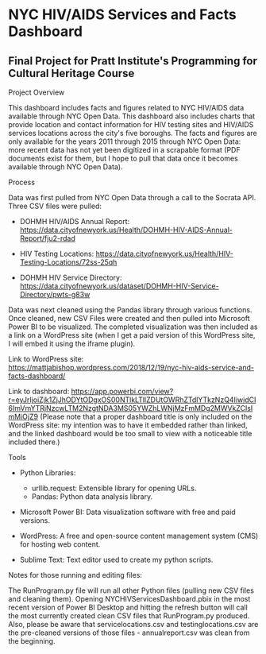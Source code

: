 # NYC HIV/AIDS Services and Facts Dashboard
## Final Project for Pratt Institute's Programming for Cultural Heritage Course

Project Overview

This dashboard includes facts and figures related to NYC HIV/AIDS data available through NYC Open Data. This dashboard also includes charts that provide location and contact information for HIV testing sites and HIV/AIDS services locations across the city's five boroughs. The facts and figures are only available for the years 2011 through 2015 through NYC Open Data: more recent data has not yet been digitized in a scrapable format (PDF documents exist for them, but I hope to pull that data once it becomes available through NYC Open Data).


Process

Data was first pulled from NYC Open Data through a call to the Socrata API. Three CSV files were pulled:

- DOHMH HIV/AIDS Annual Report: https://data.cityofnewyork.us/Health/DOHMH-HIV-AIDS-Annual-Report/fju2-rdad

- HIV Testing Locations: https://data.cityofnewyork.us/Health/HIV-Testing-Locations/72ss-25qh

- DOHMH HIV Service Directory: https://data.cityofnewyork.us/dataset/DOHMH-HIV-Service-Directory/pwts-g83w

Data was next cleaned using the Pandas library through various functions. Once cleaned, new CSV Files were created and then pulled into Microsoft Power BI to be visualized. The completed visualization was then included as a link on a WordPress site (when I get a paid version of this WordPress site, I will embed it using the iframe plugin).

Link to WordPress site: https://mattjabishop.wordpress.com/2018/12/19/nyc-hiv-aids-service-and-facts-dashboard/

Link to dashboard: https://app.powerbi.com/view?r=eyJrIjoiZjk1ZjJhODYtODgxOS00NTlkLTllZDUtOWRhZTdlYTkzNzQ4IiwidCI6ImVmYTRjNzcwLTM2NzgtNDA3MS05YWZhLWNjMzFmMDg2MWVkZCIsImMiOjZ9
(Please note that a proper dashboard title is only included on the WordPress site: my intention was to have it embedded rather than linked, and the linked dashboard would be too small to view with a noticeable title included there.)


Tools

- Python Libraries:
	- urllib.request: Extensible library for opening URLs.
	- Pandas: Python data analysis library.

- Microsoft Power BI: Data visualization software with free and paid versions.

- WordPress: A free and open-source content management system (CMS) for hosting web content.

- Sublime Text: Text editor used to create my python scripts.


Notes for those running and editing files:

The RunProgram.py file will run all other Python files (pulling new CSV files and cleaning them). Opening NYCHIVServicesDashboard.pbix in the most recent version of Power BI Desktop and hitting the refresh button will call the most currently created clean CSV files that RunProgram.py produced. Also, please be aware that servicelocations.csv and testinglocations.csv are the pre-cleaned versions of those files - annualreport.csv was clean from the beginning.